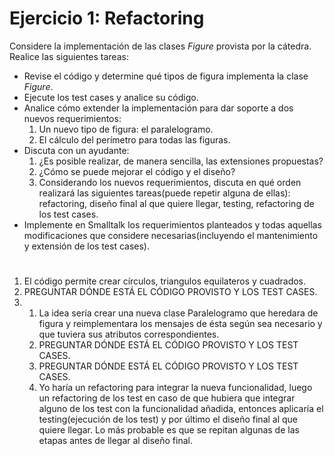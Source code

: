 # Ejercicio 1: Refactoring

Considere la implementación de las clases *Figure* provista por la cátedra. Realice las siguientes tareas:
+ Revise el código y determine qué tipos de figura implementa la clase *Figure*.
+ Ejecute los test cases y analice su código.
+ Analice cómo extender la implementación para dar soporte a dos nuevos requerimientos:
    1. Un nuevo tipo de figura: el paralelogramo.
    2. El cálculo del perímetro para todas las figuras.
+ Discuta con un ayudante:
    1. ¿Es posible realizar, de manera sencilla, las extensiones propuestas?
    2. ¿Cómo se puede mejorar el código y el diseño?
    3. Considerando los nuevos requerimientos, discuta en qué orden realizará las siguientes tareas(puede repetir alguna de ellas): refactoring, diseño final al que quiere llegar, testing, refactoring de los test cases.
+ Implemente en Smalltalk los requerimientos planteados y todas aquellas modificaciones que considere necesarias(incluyendo el mantenimiento y extensión de los test cases).

#

1. El código permite crear círculos, triangulos equilateros y cuadrados.
2. PREGUNTAR DÓNDE ESTÁ EL CÓDIGO PROVISTO Y LOS TEST CASES.
3.
    1. La idea sería crear una nueva clase Paralelogramo que heredara de figura y reimplementara los mensajes de ésta según sea necesario y que tuviera sus atributos correspondientes.
    2. PREGUNTAR DÓNDE ESTÁ EL CÓDIGO PROVISTO Y LOS TEST CASES.
    3. PREGUNTAR DÓNDE ESTÁ EL CÓDIGO PROVISTO Y LOS TEST CASES.
    4. Yo haría un refactoring para integrar la nueva funcionalidad, luego un refactoring de los test en caso de que hubiera que integrar alguno de los test con la funcionalidad añadida, entonces aplicaría el testing(ejecución de los test) y por último el diseño final al que quiere llegar. Lo más probable es que se repitan algunas de las etapas antes de llegar al diseño final.
